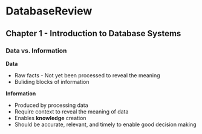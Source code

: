 # DatabaseReview
## Chapter 1 - Introduction to Database Systems

### Data vs. Information
<p><b> Data </b></p>
<ul>
  <li> Raw facts - Not yet been processed to reveal the meaning </li>
  <li> Buliding blocks of information </li>
</ul>
<p><b> Information </b></p>
<ul>
  <li> Produced by processing data </li>
  <li> Require context to reveal the meaning of data </li>
  <li> Enables <b>knowledge</b> creation </li>
  <li> Should be accurate, relevant, and timely to enable good decision making </li>
</ul>
